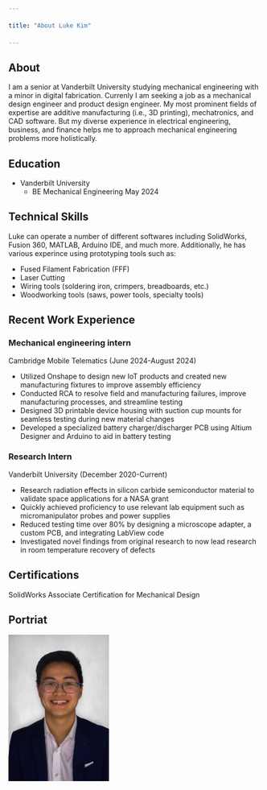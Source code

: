 ```yaml
---

title: "About Luke Kim"

---
```

## About
I am a senior at Vanderbilt University studying mechanical engineering with a minor in digital fabrication. Currenly I am seeking a job as a mechanical design engineer and product design engineer. My most prominent fields of expertise are additive manufacturing (i.e., 3D printing), mechatronics, and CAD software. But my diverse experience in electrical engineering, business, and finance helps me to approach mechanical engineering problems more holistically.

## Education

* Vanderbilt University
  * BE Mechanical Engineering May 2024

## Technical Skills

Luke can operate a number of different softwares including SolidWorks, Fusion 360, MATLAB, Arduino IDE, and much more. Additionally, he has various experince using prototyping tools such as:

* Fused Filament Fabrication (FFF)
* Laser Cutting
* Wiring tools (soldering iron, crimpers, breadboards, etc.)
* Woodworking tools (saws, power tools, specialty tools)

## Recent Work Experience

### Mechanical engineering intern
Cambridge Mobile Telematics (June 2024-August 2024)
* Utilized Onshape to design new IoT products and created new manufacturing fixtures to improve assembly efficiency
* Conducted RCA to resolve field and manufacturing failures, improve manufacturing processes, and streamline testing
* Designed 3D printable device housing with suction cup mounts for seamless testing during new material changes
* Developed a specialized battery charger/discharger PCB using Altium Designer and Arduino to aid in battery testing

### Research Intern
Vanderbilt University (December 2020-Current)
* Research radiation effects in silicon carbide semiconductor material to validate space applications for a NASA grant 
* Quickly achieved proficiency to use relevant lab equipment such as micromanipulator probes and power supplies
* Reduced testing time over 80% by designing a microscope adapter, a custom PCB, and integrating LabView code
* Investigated novel findings from original research to now lead research in room temperature recovery of defects

## Certifications
SolidWorks Associate Certification for Mechanical Design

## Portriat 

<img src="/assets/img/PS-pic-JPEG.jpeg" alt="Luke Kim" style="width:200px;"/>
